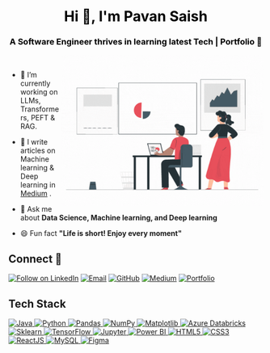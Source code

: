 <h1 align="center" style="color:black">Hi 👋, I'm Pavan Saish</h1>

<h3 align="center" style="color:black">A Software Engineer thrives in learning latest Tech | <a href="https://saish459.github.io/" target="_blank" style="text-decoration: none; color: black;">Portfolio</a> 🔗</h3>

<img align="right" alt="Coding" width="400" src="https://raw.githubusercontent.com/Saish459/Saish459/main/data_scientist.gif">
<br>

- 🌱 I’m currently working on LLMs, Transformers, PEFT & RAG.

- 📝 I write articles on Machine learning & Deep learning in [Medium](https://medium.com/@pavansaish) .

- 💬 Ask me about **Data Science, Machine learning, and Deep learning**

- 😄 Fun fact **"Life is short! Enjoy every moment"**


## Connect 🤝
<p align="left">
  <a href="https://www.linkedin.com/in/pavansaish" target="_blank"><img title="Follow on LinkedIn" src="https://img.shields.io/badge/LinkedIn-0077B5?style=for-the-badge&logo=linkedin&logoColor=white"/></a>
  <a href="mailto:pavannaruwork9@gmail.com"><img title="Email" src="https://img.shields.io/badge/Gmail-D14836?style=for-the-badge&logo=gmail&logoColor=white"/></a>
    <a href="https://github.com/Saish459"><img title="GitHub" src="https://img.shields.io/badge/GitHub-100000?style=for-the-badge&logo=github&logoColor=white"/></a>
  <a href="https://medium.com/@pavansaish"><img title="Medium" src="https://img.shields.io/badge/Medium-12100E?style=for-the-badge&logo=medium&logoColor=white"/></a>
  <a href="https://saish459.github.io/"><img title="Portfolio" src="https://img.shields.io/badge/Portfolio-%23000000.svg?style=for-the-badge&logo=firefox&logoColor=#FF7139"/></a>

</p>

## Tech Stack

<p align="left">
 <a href="#">
   <img alt="Java" src="https://img.shields.io/badge/Java-ED8B00?style=for-the-badge&logo=openjdk&logoColor=white" />
   <img alt="Python" src="https://img.shields.io/badge/python%20-%2314354C.svg?&style=for-the-badge&logo=python&logoColor=white"/>
  
  <img alt="Pandas" src="https://img.shields.io/badge/pandas%20-%23150458.svg?&style=for-the-badge&logo=pandas&logoColor=white" />
  <img alt="NumPy" src="https://img.shields.io/badge/numpy%20-%23013243.svg?&style=for-the-badge&logo=numpy&logoColor=white" />
  <img alt="Matplotlib" src="https://img.shields.io/badge/Matplotlib-%23ffffff.svg?style=for-the-badge&logo=Matplotlib&logoColor=black" />
    <img alt='Azure Databricks' src="https://img.shields.io/badge/Databricks-FF3621?style=for-the-badge&logo=Databricks&logoColor=white"/>

  <img alt="Sklearn" src="https://img.shields.io/badge/scikit--learn-%23F7931E.svg?style=for-the-badge&logo=scikit-learn&logoColor=white" />
  <img alt="TensorFlow" src="https://img.shields.io/badge/TensorFlow-FF6F00?style=for-the-badge&logo=tensorflow&logoColor=white"/>
  <img alt="Jupyter" src="https://img.shields.io/badge/Jupyter-F37626.svg?&style=for-the-badge&logo=Jupyter&logoColor=white"/>
  <img alt="Power BI" src="https://img.shields.io/badge/power_bi-F2C811?style=for-the-badge&logo=powerbi&logoColor=black"/>

  <img alt="HTML5" src="https://img.shields.io/badge/html5%20-%23E34F26.svg?&style=for-the-badge&logo=html5&logoColor=white"/>
  <img alt="CSS3" src="https://img.shields.io/badge/css3%20-%231572B6.svg?&style=for-the-badge&logo=css3&logoColor=white"/>
  <img alt="ReactJS" src="https://img.shields.io/badge/React-20232A?style=for-the-badge&logo=react&logoColor=61DAFB"/>
  
  <img alt='MySQL' src="https://img.shields.io/badge/SQL-MySQL?style=for-the-badge&logo=mysql&color=F29111"/>
  <img alt='Figma' src="https://img.shields.io/badge/Figma-F24E1E?style=for-the-badge&logo=figma&logoColor=white"/>
 </a>
</p>
